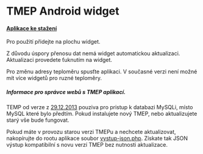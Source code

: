 TMEP Android widget
===================

#### [Aplikace ke stažení](https://github.com/tuxmartin/tmep_android_widget/releases)


Pro použití přidejte na plochu widget.

Z důvodu úspory přenosu dat nemá widget automatickou aktualizaci.
Aktualizaci provedete ťuknutím na widget.

Pro změnu adresy teploměru spusťte aplikaci. V současné verzi není možné mít více widgetů pro ruzné teploměry.

##### Informace pro správce webů s TMEP aplikací. 
TEMP od verze z [29.12.2013](https://github.com/MultiTricker/TMEP/commit/1759082dc19c56a202be7343c53fee01f77b2149) pouziva pro pristup k databazi MySQLi, místo MySQL které bylo předtím.
Pokud instalujete nový TMEP, nebo aktualizujete starý vše bude fungovat.

Pokud máte v provozu starou verzi TMEPu a nechcete aktualizovat, nakopírujte do rootu aplikace soubor [vystup-json.php](https://github.com/tuxmartin/tmep_android_widget/blob/master/ostatni/vystup-json.php). Získate tak JSON výstup kompatibilní s novu verzí TMEP bez nutnosti aktualizace.




